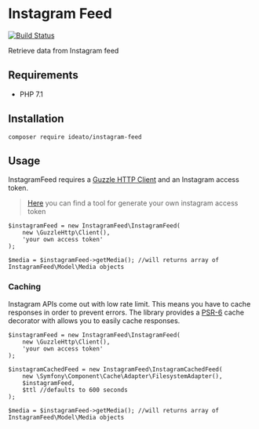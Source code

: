 # Instagram Feed

[![Build Status](https://travis-ci.org/ideatosrl/instagram-feed.svg?branch=master)](https://travis-ci.org/ideatosrl/instagram-feed)

Retrieve data from Instagram feed


## Requirements
* PHP 7.1

## Installation 

    composer require ideato/instagram-feed

## Usage

InstagramFeed requires a [Guzzle HTTP Client](http://docs.guzzlephp.org/en/stable/) and an Instagram access token.

>[Here](https://elfsight.com/service/generate-instagram-access-token/) you can find a tool for generate your own instagram access token

    $instagramFeed = new InstagramFeed\InstagramFeed(
        new \GuzzleHttp\Client(),
        'your own access token'
    );
    
    $media = $instagramFeed->getMedia(); //will returns array of InstagramFeed\Model\Media objects
    
### Caching

Instagram APIs come out with low rate limit. This means you have to cache responses in order to prevent errors. 
The library provides a [PSR-6](http://www.php-fig.org/psr/psr-6/) cache decorator with allows you to easily cache responses.

    $instagramFeed = new InstagramFeed\InstagramFeed(
        new \GuzzleHttp\Client(),
        'your own access token'
    );
    
    $instagramCachedFeed = new InstagramFeed\InstagramCachedFeed(
        new \Symfony\Component\Cache\Adapter\FilesystemAdapter(),
        $instagramFeed,
        $ttl //defaults to 600 seconds
    );
    
    $media = $instagramFeed->getMedia(); //will returns array of InstagramFeed\Model\Media objects
    
